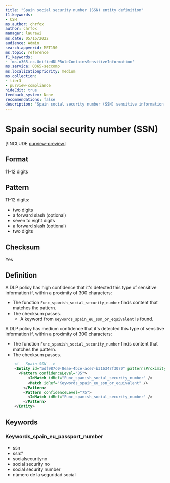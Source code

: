```yaml
---
title: "Spain social security number (SSN) entity definition"
f1.keywords:
- CSH
ms.author: chrfox
author: chrfox
manager: laurawi
ms.date: 05/16/2022
audience: Admin
search.appverid: MET150
ms.topic: reference
f1_keywords:
- 'ms.o365.cc.UnifiedDLPRuleContainsSensitiveInformation'
ms.service: O365-seccomp
ms.localizationpriority: medium
ms.collection:
- tier3
- purview-compliance
hideEdit: true
feedback_system: None
recommendations: false
description: "Spain social security number (SSN) sensitive information type entity definition."
---
```


# Spain social security number (SSN)

[!INCLUDE [purview-preview](../includes/purview-preview.md)]

## Format

11-12 digits

## Pattern

11-12 digits:

- two digits
- a forward slash (optional)
- seven to eight digits
- a forward slash (optional)
- two digits

## Checksum

Yes

## Definition

A DLP policy has high confidence that it's detected this type of sensitive information if, within a proximity of 300 characters:

- The function `Func_spanish_social_security_number` finds content that matches the pattern.
- The checksum passes.
    - A keyword from `Keywords_spain_eu_ssn_or_equivalent` is found.

A DLP policy has medium confidence that it's detected this type of sensitive information if, within a proximity of 300 characters:

- The function `Func_spanish_social_security_number` finds content that matches the pattern.
- The checksum passes.

```xml
    <!-- Spain SSN -->
    <Entity id="5df987c0-8eae-4bce-ace7-b316347f3070" patternsProximity="300" recommendedConfidence="85" relaxProximity="true" >
      <Pattern confidenceLevel="85">
          <IdMatch idRef="Func_spanish_social_security_number" />
          <Match idRef="Keywords_spain_eu_ssn_or_equivalent" />
        </Pattern>
        <Pattern confidenceLevel="75">
          <IdMatch idRef="Func_spanish_social_security_number" />
        </Pattern>
    </Entity>
```

## Keywords

### Keywords_spain_eu_passport_number

- ssn
- ssn#
- socialsecurityno
- social security no
- social security number
- número de la seguridad social
